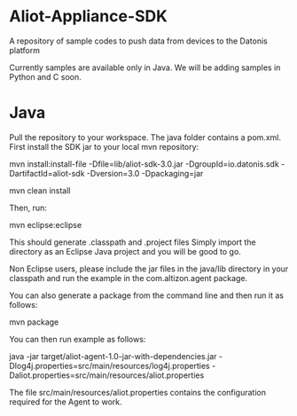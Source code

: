 Aliot-Appliance-SDK
===================

A repository of sample codes to push data from devices to the Datonis platform

Currently samples are available only in Java. We will be adding samples in Python and C soon.


Java
====

Pull the repository to your workspace. The java folder contains a pom.xml.
First install the SDK jar to your local mvn repository:

mvn install:install-file -Dfile=lib/aliot-sdk-3.0.jar -DgroupId=io.datonis.sdk -DartifactId=aliot-sdk -Dversion=3.0 -Dpackaging=jar

mvn clean install

Then, run:

mvn eclipse:eclipse

This should generate .classpath and .project files
Simply import the directory as an Eclipse Java project and you will be good to go.

Non Eclipse users, please include the jar files in the java/lib directory in your classpath and run the example
in the com.altizon.agent package.

You can also generate a package from the command line and then run it as follows:

mvn package

You can then run example as follows:

java -jar target/aliot-agent-1.0-jar-with-dependencies.jar -Dlog4j.properties=src/main/resources/log4j.properties -Daliot.properties=src/main/resources/aliot.properties 

The file src/main/resources/aliot.properties contains the configuration required for the Agent to work.


